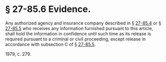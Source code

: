 # § 27-85.6 Evidence.

<p>Any authorized agency and insurance company described in § <a href='http://law.lis.virginia.gov/vacode/27-85.4/'>27-85.4</a> or § <a href='http://law.lis.virginia.gov/vacode/27-85.5/'>27-85.5</a> who receives any information furnished pursuant to this article, shall hold the information in confidence until such time as its release is required pursuant to a criminal or civil proceeding, except release in accordance with subsection C of § <a href='http://law.lis.virginia.gov/vacode/27-85.5/'>27-85.5</a>.</p><p>1979, c. 279.</p>
